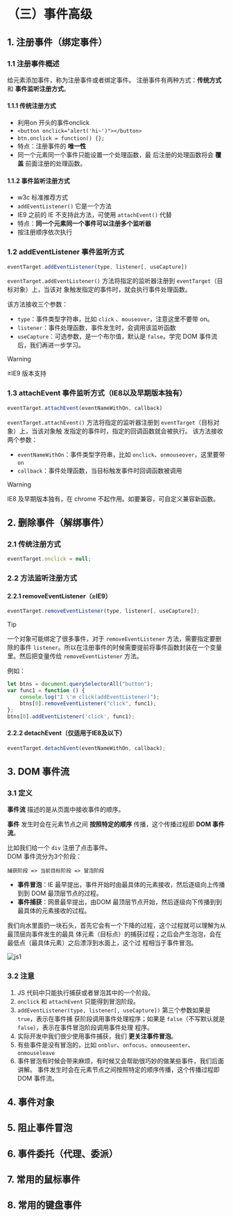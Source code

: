# （三）事件高级

## 1. 注册事件（绑定事件）

### 1.1 注册事件概述

给元素添加事件，称为注册事件或者绑定事件。
注册事件有两种方式：**传统方式** 和 **事件监听注册方式**。

#### 1.1.1 传统注册方式

- 利用on 开头的事件onclick
- `<button onclick="alert('hi~')"></button>`
- `btn.onclick = function() {};`
- 特点：注册事件的 **唯一性**
- 同一个元素同一个事件只能设置一个处理函数，最
后注册的处理函数将会 **覆盖** 前面注册的处理函数。

#### 1.1.2 事件监听注册方式

- w3c 标准推荐方式
- `addEventListener()` 它是一个方法
- IE9 之前的 IE 不支持此方法，可使用 `attachEvent()` 代替
- 特点：**同一个元素同一个事件可以注册多个监听器**
- 按注册顺序依次执行

### 1.2 addEventListener 事件监听方式

```js
eventTarget.addEventListener(type, listener[, useCapture])
```

`eventTarget.addEventListener()` 方法将指定的监听器注册到 `eventTarget`（目标对象）上，当该对
象触发指定的事件时，就会执行事件处理函数。

该方法接收三个参数：
- `type`：事件类型字符串，比如 `click` 、`mouseover`，注意这里不要带 on。
- `listener`：事件处理函数，事件发生时，会调用该监听函数
- `useCapture`：可选参数，是一个布尔值，默认是 `false`。学完 DOM 事件流后，我们再进一步学习。

> [!warning]
> ≥IE9 版本支持

### 1.3 attachEvent 事件监听方式（IE8以及早期版本独有）

```js
eventTarget.attachEvent(eventNameWithOn, callback)
```

`eventTarget.attachEvent()` 方法将指定的监听器注册到 `eventTarget`（目标对象）上，当该对象触
发指定的事件时，指定的回调函数就会被执行。
该方法接收两个参数：
- `eventNameWithOn`：事件类型字符串，比如 `onclick`、`onmouseover`，这里要带 `on`
- `callback`：事件处理函数，当目标触发事件时回调函数被调用

> [!warning]
> IE8 及早期版本独有，在 chrome 不起作用。如要兼容，可自定义兼容新函数。

## 2. 删除事件（解绑事件）

### 2.1 传统注册方式

```js
eventTarget.onclick = null;
```

### 2.2 方法监听注册方式

#### 2.2.1 removeEventListener（≥IE9）

```js
eventTarget.removeEventListener(type, listener[, useCapture]);
```

> [!TIP]
> 一个对象可能绑定了很多事件，对于 `removeEventListener` 方法，需要指定要删除的事件 `listener`。所以在注册事件的时候需要提前将事件函数封装在一个变量里。然后把变量传给 `removeEventListener` 方法。

例如：

```js
let btns = document.querySelectorAll("button");
var func1 = function () {
    console.log("I \'m click(addEventListener)");
    btns[0].removeEventListener("click", func1);
};
btns[0].addEventListener('click', func1);
```

#### 2.2.2 detachEvent（仅适用于IE8及以下）

```js
eventTarget.detachEvent(eventNameWithOn, callback);
```


## 3. DOM 事件流

### 3.1 定义

**事件流** 描述的是从页面中接收事件的顺序。  

**事件** 发生时会在元素节点之间 **按照特定的顺序** 传播，这个传播过程即 **DOM 事件流**。  

比如我们给一个 `div` 注册了点击事件。  
DOM 事件流分为3个阶段：
```
捕获阶段 => 当前目标阶段 => 冒泡阶段
```

- **事件冒泡**：IE 最早提出，事件开始时由最具体的元素接收，然后逐级向上传播到到 DOM 最顶层节点的过程。
- **事件捕获**：网景最早提出，由DOM 最顶层节点开始，然后逐级向下传播到到最具体的元素接收的过程。
  
我们向水里面扔一块石头，首先它会有一个下降的过程，这个过程就可以理解为从最顶层向事件发生的最具
体元素（目标点）的捕获过程；之后会产生泡泡，会在最低点（最具体元素）之后漂浮到水面上，这个过
程相当于事件冒泡。

![js1](https://cdn.jsdelivr.net/gh/Hacker-C/Picture-Bed@main/FrontEnd/js1.3f1t9u88n880.png)

### 3.2 注意

1. JS 代码中只能执行捕获或者冒泡其中的一个阶段。
2. `onclick` 和 `attachEvent` 只能得到冒泡阶段。
3. `addEventListener(type, listener[, useCapture])` 第三个参数如果是 `true`，表示在事件捕
获阶段调用事件处理程序；如果是 `false`（不写默认就是 `false`），表示在事件冒泡阶段调用事件处理
程序。
4. 实际开发中我们很少使用事件捕获，我们 **更关注事件冒泡**。
5. 有些事件是没有冒泡的，比如 `onblur`、`onfocus`、`onmouseenter`、`onmouseleave`
6. 事件冒泡有时候会带来麻烦，有时候又会帮助很巧妙的做某些事件，我们后面讲解。
    事件发生时会在元素节点之间按照特定的顺序传播，这个传播过程即 DOM 事件流。

## 4. 事件对象
## 5. 阻止事件冒泡
## 6. 事件委托（代理、委派）
## 7. 常用的鼠标事件
## 8. 常用的键盘事件